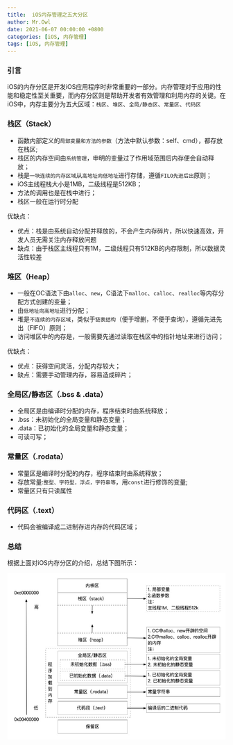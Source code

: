 ```yaml
---
title:  iOS内存管理之五大分区
author: Mr.Owl
date: 2021-06-07 00:00:00 +0800
categories: [iOS, 内存管理]
tags: [iOS, 内存管理]
---
```


### 引言

iOS的内存分区是开发iOS应用程序时非常重要的一部分。内存管理对于应用的性能和稳定性至关重要，而内存分区则是帮助开发者有效管理和利用内存的关键。在iOS中，内存主要分为五大区域：`栈区`、`堆区`、`全局/静态区`、`常量区`、`代码区`

### 栈区（Stack）

- 函数内部定义的`局部变量和方法的参数`（方法中默认参数：self、cmd），都存放在栈区;
- 栈区的内存空间由`系统管理`，申明的变量过了作用域范围后内存便会自动释放；
- 栈是`一块连续的内存区域`从`高地址向低地址`进行存储，遵循`FILO先进后出`原则；
- iOS主线程栈大小是1MB，二级线程是512KB；
- 方法的调用也是在栈中进行；
- 栈区一般在运行时分配

优缺点：

- 优点：栈是由系统自动分配并释放的，不会产生内存碎片，所以快速高效，开发人员无需关注内存释放问题
- 缺点：由于栈区主线程只有1M，二级线程只有512KB的内存限制，所以数据灵活性较差

### 堆区（Heap）

- 一般在OC语法下由`alloc`、`new`，C语法下`malloc`、`calloc`、`realloc`等内存分配方式创建的变量；
- 由`低地址向高地址`进行分配；
- 堆是`不连续的内存区域`，类似于`链表结构`（便于增删，不便于查询），遵循先进先出（FIFO）原则；
- 访问堆区中的内存是，一般需要先通过读取在栈区中的指针地址来进行访问；

优缺点：

- 优点：获得空间灵活，分配内存较大；
- 缺点：需要手动管理内存，容易造成碎片；

### 全局区/静态区（.bss & .data）

- 全局区是由编译时分配的内存，程序结束时由系统释放；
- .bss：未初始化的全局变量和静态变量；
- .data：已初始化的全局变量和静态变量；
- 可读可写；

### 常量区（.rodata）

- 常量区是编译时分配的内存，程序结束时由系统释放；
- 存放常量:`整型、字符型，浮点，字符串等`，用`const`进行修饰的变量;
- 常量区只有只读属性

### 代码区（.text）

- 代码会被编译成二进制存进内存的代码区域；

### 总结

根据上面对iOS内存分区的介绍，总结下图所示：

![memory](../assets/img/MemoryPartition/memory.jpg)
